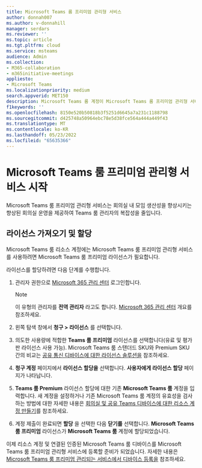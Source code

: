 ```yaml
---
title: Microsoft Teams 룸 프리미엄 관리형 서비스
author: donnah007
ms.author: v-donnahill
manager: serdars
ms.reviewer: ''
ms.topic: article
ms.tgt.pltfrm: cloud
ms.service: msteams
audience: Admin
ms.collection:
- M365-collaboration
- m365initiative-meetings
appliesto:
- Microsoft Teams
ms.localizationpriority: medium
search.appverid: MET150
description: Microsoft Teams 룸 계정이 Microsoft Teams 룸 프리미엄 관리형 서비스에 액세스하기 위한 라이선스를 얻는 방법에 대해 알아봅니다.
f1keywords: ''
ms.openlocfilehash: 8150e520b50818b3f5251d6645a7a231c1188798
ms.sourcegitcommit: d425748a50964ebc78e5d38fce564a444a449f43
ms.translationtype: MT
ms.contentlocale: ko-KR
ms.lasthandoff: 05/23/2022
ms.locfileid: "65635366"
---
```

# <a name="getting-started-with-microsoft-teams-rooms-premium-managed-service"></a>Microsoft Teams 룸 프리미엄 관리형 서비스 시작

Microsoft Teams 룸 프리미엄 관리형 서비스는 회의실 내 모임 생산성을 향상시키는 향상된 회의실 운영을 제공하여 Teams 룸 관리자의 복잡성을 줄입니다.

## <a name="obtain-and-assign-a-license"></a>라이선스 가져오기 및 할당

Microsoft Teams 룸 리소스 계정에는 Microsoft Teams 룸 프리미엄 관리형 서비스를 사용하려면 Microsoft Teams 룸 프리미엄 라이선스가 필요합니다.

라이선스를 할당하려면 다음 단계를 수행합니다.

1. 관리자 권한으로 [Microsoft 365 관리 센터](https://admin.microsoft.com) 로그인합니다.

    > [!NOTE]
    > 이 유형의 관리자를 **전역 관리자** 라고도 합니다. [Microsoft 365 관리 센터](/microsoft-365/business-video/admin-center-overview) 개요를 참조하세요.

2. 왼쪽 탐색 창에서 **청구 > 라이선스** 를 선택합니다.
3. 의도한 사용량에 적합한 **Teams 룸 프리미엄** 라이선스를 선택합니다(유료 및 평가판 라이선스 사용 가능). Microsoft Teams 룸 스탠더드 SKU와 Premium SKU 간의 비교는 [공유 통신 디바이스에 대한 라이선스 솔루션을](rooms-licensing.md) 참조하세요.
4. **청구 계정** 페이지에서 **라이선스 할당을** 선택합니다. **사용자에게 라이선스 할당** 페이지가 나타납니다.
5. **Teams 룸 Premium** 라이선스 할당에 대한 기존 **Microsoft Teams 룸** 계정을 입력합니다. 새 계정을 설정하거나 기존 Microsoft Teams 룸 계정의 유효성을 검사하는 방법에 대한 자세한 내용은 [회의실 및 공유 Teams 디바이스에 대한 리소스 계정 만들기](with-office-365.md)를 참조하세요.
6. 계정 제출이 완료되면 **할당** 을 선택한 다음 **닫기를** 선택합니다. **Microsoft Teams 룸 프리미엄** 라이선스가 **Microsoft Teams 룸** 계정에 할당되었습니다.

이제 리소스 계정 및 연결된 인증된 Microsoft Teams 룸 디바이스를 Microsoft Teams 룸 프리미엄 관리형 서비스에 등록할 준비가 되었습니다. 자세한 내용은 [Microsoft Teams 룸 프리미엄 관리되는 서비스에서 디바이스 등록을](enrolling-mtrp-managed-service.md) 참조하세요.
